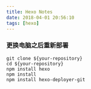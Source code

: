 ```yaml
---
title: Hexo Notes
date: 2018-04-01 20:56:10
tags: [hexo]
---
```


### 更换电脑之后重新部署

```shell
git clone ${your-repository}
cd ${your-repository}
npm install hexo
npm install
npm install hexo-deployer-git
```

<!-- more -->